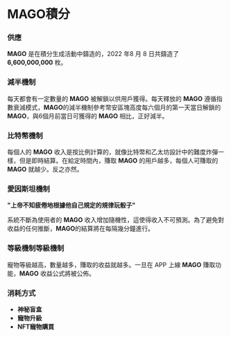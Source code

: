 # MAGO積分

### **供應**

**MAGO** 是在積分生成活動中鑄造的，2022 年8 月 8 日共鑄造了 **6,600,000,000** 枚。

### **減半機制**

每天都會有一定數量的 **MAGO** 被解鎖以供用戶獲得。每天釋放的 **MAGO** 遵循指數衰減模式，**MAGO**的減半機制參考幣安區塊高度每六個月的第一天當日解鎖的 **MAGO**，與6個月前當日可獲得的 **MAGO** 相比，正好減半。

### **比特幣機制**

每個人的 **MAGO** 收入是按比例計算的，就像比特幣和乙太坊設計中的難度炸彈一樣，但是即時結算。在給定時間內，賺取 **MAGO** 的用戶越多，每個人可賺取的 **MAGO** 就越少。反之亦然。

### **愛因斯坦機制**

**"上帝不知疲倦地根據他自己規定的規律玩骰子"**

系統不斷為使用者的 **MAGO** 收入增加隨機性，這使得收入不可預測。為了避免對收益的任何推斷，**MAGO**的結算將在每隔幾分鐘進行。

### **等級機制等級機制**

寵物等級越高，數量越多，賺取的收益就越多。一旦在 APP 上線 **MAGO** 賺取功能，**MAGO** 收益公式將被公佈。

### 消耗方式

* **神秘盲盒**
* **寵物升級**
* **NFT寵物購買**
